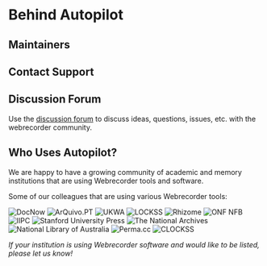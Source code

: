 # Behind Autopilot
## Maintainers

## Contact Support



## Discussion Forum

Use the [discussion forum](https://forum.webrecorder.net) to discuss ideas, questions, issues, etc. with the webrecorder community.

## Who Uses Autopilot?
We are happy to have a growing community of academic and memory institutions that are using Webrecorder tools and software.

Some of our colleagues that are using various Webrecorder tools:

![DocNow](https://webrecorder.net/assets/logos/docnow-logo.png)
![ArQuivo.PT](https://webrecorder.net/assets/logos/arquivo-logo.png)
![UKWA](https://webrecorder.net/assets/logos/ukwa-logo.svg)
![LOCKSS](https://webrecorder.net/assets/logos/lockss-logo.png)
![Rhizome](https://webrecorder.net/assets/logos/rhizome-logo.png)
![ONF NFB](https://webrecorder.net/assets/logos/nfb-logo.svg)
![IIPC](https://webrecorder.net/assets/logos/iipc-logo.png)
![Stanford University Press](https://webrecorder.net/assets/logos/sup-logo.png)
![The National Archives](https://webrecorder.net/assets/logos/tna-logo.svg)
![National Library of Australia](https://webrecorder.net/assets/logos/nla-logo.png)
![Perma.cc](https://webrecorder.net/assets/logos/perma-logo.png)
![CLOCKSS](https://webrecorder.net/assets/logos/clockss-logo.png)

*If your institution is using Webrecorder software and would like to be listed, please let us know!*